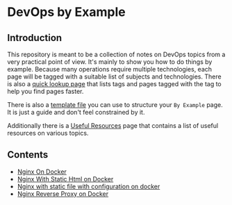 # DevOps by Example

## Introduction

This repository is meant to be a collection of notes on DevOps topics from a very practical point of view. It's mainly to show you how to do things by example. Because many operations require multiple technologies, each page will be tagged with a suitable list of subjects and technologies. There is also a [quick lookup page](./quick-look-up.md) that lists tags and pages tagged with the tag to help you find pages faster.

There is also a [template file](./template.md) you can use to structure your `By Example` page. It is just a guide and don't feel constrained by it.

Additionally there is a [Useful Resources](./UsefulResources.md) page that contains a list of useful resources on various topics.

## Contents

- [Nginx On Docker](./Pages/NginxOnDocker.md)
- [Nginx With Static Html on Docker](./Pages/NginxWithStaticHtmlOnDocker.md)
- [Nginx with static file with configuration on docker](./Pages/NginxStaticFileWithConfiguratonOnDocker.md)
- [Nginx Reverse Proxy on Docker](./Pages/NginxReverseProxyOnDocker.md)
